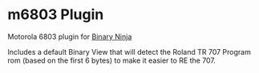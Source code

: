 # m6803 Plugin

Motorola 6803 plugin for [Binary Ninja](https://binary.ninja/)

Includes a default Binary View that will detect the Roland TR 707 Program rom (based on the first 6 bytes) to make it easier to RE the 707.

